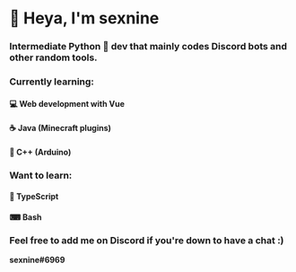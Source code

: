 # 👋 Heya, I'm sexnine

### Intermediate Python 🐍 dev that mainly codes Discord bots and other random tools.


### Currently learning:
#### 💻 Web development with Vue
#### ☕ Java (Minecraft plugins)
#### 🤖 C++ (Arduino)


### Want to learn:
#### 💯 TypeScript
#### ⌨ Bash


### Feel free to add me on Discord if you're down to have a chat :)

**sexnine#6969**
